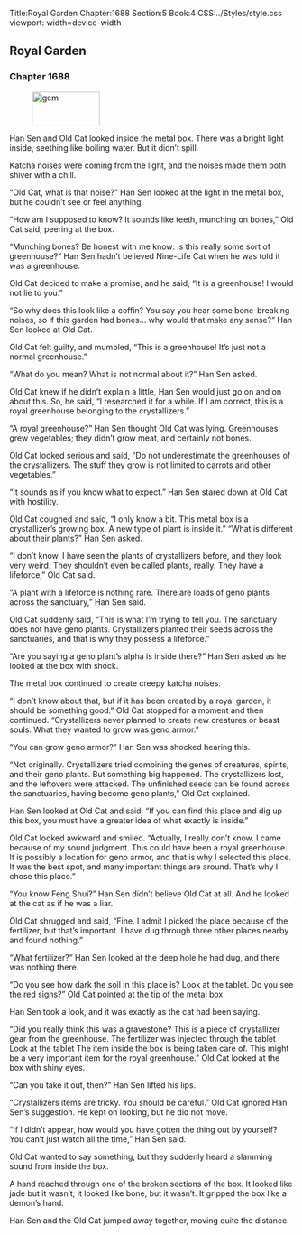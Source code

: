 Title:Royal Garden 
Chapter:1688 
Section:5 
Book:4 
CSS:../Styles/style.css 
viewport: width=device-width
  
## Royal Garden
### Chapter 1688
  
<figure>
	<img src="../Images/gem.gif" alt="gem" id="gem" width="120" height="60" />
</figure>
  

  
Han Sen and Old Cat looked inside the metal box. There was a bright light inside, seething like boiling water. But it didn’t spill.

Katcha noises were coming from the light, and the noises made them both shiver with a chill.

“Old Cat, what is that noise?” Han Sen looked at the light in the metal box, but he couldn’t see or feel anything.

“How am I supposed to know? It sounds like teeth, munching on bones,” Old Cat said, peering at the box.

“Munching bones? Be honest with me know: is this really some sort of greenhouse?” Han Sen hadn’t believed Nine-Life Cat when he was told it was a greenhouse.

Old Cat decided to make a promise, and he said, “It is a greenhouse! I would not lie to you.”

“So why does this look like a coffin? You say you hear some bone-breaking noises, so if this garden had bones… why would that make any sense?” Han Sen looked at Old Cat.

Old Cat felt guilty, and mumbled, “This is a greenhouse! It’s just not a normal greenhouse.”

“What do you mean? What is not normal about it?” Han Sen asked.

Old Cat knew if he didn’t explain a little, Han Sen would just go on and on about this. So, he said, “I researched it for a while. If I am correct, this is a royal greenhouse belonging to the crystallizers.”

“A royal greenhouse?” Han Sen thought Old Cat was lying. Greenhouses grew vegetables; they didn’t grow meat, and certainly not bones.

Old Cat looked serious and said, “Do not underestimate the greenhouses of the crystallizers. The stuff they grow is not limited to carrots and other vegetables.”

“It sounds as if you know what to expect.” Han Sen stared down at Old Cat with hostility.

Old Cat coughed and said, “I only know a bit. This metal box is a crystallizer’s growing box. A new type of plant is inside it.” “What is different about their plants?” Han Sen asked.

“I don’t know. I have seen the plants of crystallizers before, and they look very weird. They shouldn’t even be called plants, really. They have a lifeforce,” Old Cat said.

“A plant with a lifeforce is nothing rare. There are loads of geno plants across the sanctuary,” Han Sen said.

Old Cat suddenly said, “This is what I’m trying to tell you. The sanctuary does not have geno plants. Crystallizers planted their seeds across the sanctuaries, and that is why they possess a lifeforce.”

“Are you saying a geno plant’s alpha is inside there?” Han Sen asked as he looked at the box with shock.

The metal box continued to create creepy katcha noises.

“I don’t know about that, but if it has been created by a royal garden, it should be something good.” Old Cat stopped for a moment and then continued. “Crystallizers never planned to create new creatures or beast souls. What they wanted to grow was geno armor.”

“You can grow geno armor?” Han Sen was shocked hearing this.

“Not originally. Crystallizers tried combining the genes of creatures, spirits, and their geno plants. But something big happened. The crystallizers lost, and the leftovers were attacked. The unfinished seeds can be found across the sanctuaries, having become geno plants,” Old Cat explained.

Han Sen looked at Old Cat and said, “If you can find this place and dig up this box, you must have a greater idea of what exactly is inside.”

Old Cat looked awkward and smiled. “Actually, I really don’t know. I came because of my sound judgment. This could have been a royal greenhouse. It is possibly a location for geno armor, and that is why I selected this place. It was the best spot, and many important things are around. That’s why I chose this place.”

“You know Feng Shui?” Han Sen didn’t believe Old Cat at all. And he looked at the cat as if he was a liar.

Old Cat shrugged and said, “Fine. I admit I picked the place because of the fertilizer, but that’s important. I have dug through three other places nearby and found nothing.”

“What fertilizer?” Han Sen looked at the deep hole he had dug, and there was nothing there.

“Do you see how dark the soil in this place is? Look at the tablet. Do you see the red signs?” Old Cat pointed at the tip of the metal box.

Han Sen took a look, and it was exactly as the cat had been saying.

“Did you really think this was a gravestone? This is a piece of crystallizer gear from the greenhouse. The fertilizer was injected through the tablet Look at the tablet The item inside the box is being taken care of. This might be a very important item for the royal greenhouse.” Old Cat looked at the box with shiny eyes.

“Can you take it out, then?” Han Sen lifted his lips.

“Crystallizers items are tricky. You should be careful.” Old Cat ignored Han Sen’s suggestion. He kept on looking, but he did not move.

“If I didn’t appear, how would you have gotten the thing out by yourself? You can’t just watch all the time,” Han Sen said.

Old Cat wanted to say something, but they suddenly heard a slamming sound from inside the box.

A hand reached through one of the broken sections of the box. It looked like jade but it wasn’t; it looked like bone, but it wasn’t. It gripped the box like a demon’s hand.

Han Sen and the Old Cat jumped away together, moving quite the distance.